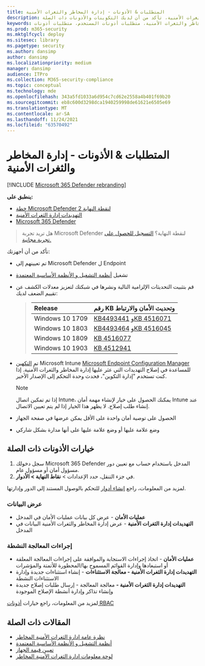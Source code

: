 ```yaml
---
title: المتطلبات & الأذونات - إدارة المخاطر والثغرات الأمنية
description: قبل البدء في استخدام إدارة المخاطر والثغرات الأمنية، تأكد من أن لديك التكوينات والأذونات ذات الصلة.
keywords: متطلبات & إدارة الثغرات الأمنية أذونات إدارة المخاطر والثغرات الأمنية، متطلبات أذونات المستخدم، متطلبات أذونات Microsoft Defender ل Endpoint TVM، إدارة الثغرات الأمنية
ms.prod: m365-security
ms.mktglfcycl: deploy
ms.sitesec: library
ms.pagetype: security
ms.author: dansimp
author: dansimp
ms.localizationpriority: medium
manager: dansimp
audience: ITPro
ms.collection: M365-security-compliance
ms.topic: conceptual
ms.technology: mde
ms.openlocfilehash: 343a5fd1033a6d954c7cd62e2558a4b401f69b20
ms.sourcegitcommit: eb8c600d3298dca1940259998de61621e6505e69
ms.translationtype: MT
ms.contentlocale: ar-SA
ms.lasthandoff: 11/24/2021
ms.locfileid: "63570492"
---
```

# <a name="prerequisites--permissions---threat-and-vulnerability-management"></a>المتطلبات & الأذونات - إدارة المخاطر والثغرات الأمنية

[!INCLUDE [Microsoft 365 Defender rebranding](../../includes/microsoft-defender.md)]

**ينطبق على:**

- [خطة Microsoft Defender لنقطة النهاية 2](https://go.microsoft.com/fwlink/?linkid=2154037)
- [التهديدات إدارة الثغرات الأمنية](next-gen-threat-and-vuln-mgt.md)
- [Microsoft 365 Defender](https://go.microsoft.com/fwlink/?linkid=2118804)

> هل تريد تجربة Microsoft Defender لنقطة النهاية؟ [التسجيل للحصول على تجربة مجانية.](https://signup.microsoft.com/create-account/signup?products=7f379fee-c4f9-4278-b0a1-e4c8c2fcdf7e&ru=https://aka.ms/MDEp2OpenTrial?ocid=docs-wdatp-portaloverview-abovefoldlink)

تأكد من أن أجهزتك:

- تم تعيينهم إلى Microsoft Defender ل Endpoint

- تشغيل [أنظمة التشغيل و الأنظمة الأساسية المعتمدة](tvm-supported-os.md)

- قم بتثبيت التحديثات الإلزامية التالية ونشرها في شبكتك لتعزيز معدلات الكشف عن تقييم الضعف لديك:

  > Release | رقم KB وتحديث الأمان والارتباط
  > :---|:---
  > Windows 10 1709 | [KB4493441](https://support.microsoft.com/help/4493441/windows-10-update-kb4493441) [وKB 4516071](https://support.microsoft.com/help/4516071/windows-10-update-kb4516071)
  > Windows 10 1803 | [KB4493464](https://support.microsoft.com/help/4493464) [وKB 4516045](https://support.microsoft.com/help/4516045/windows-10-update-kb4516045)
  > Windows 10 1809 | [KB 4516077](https://support.microsoft.com/help/4516077/windows-10-update-kb4516077)
  > Windows 10 1903 | [KB 4512941](https://support.microsoft.com/help/4512941/windows-10-update-kb4512941)

- تم [التكهين](/mem/intune/fundamentals/what-is-intune) Microsoft Intune [Microsoft Endpoint Configuration Manager](/mem/configmgr/protect/deploy-use/endpoint-protection-configure) للمساعدة في إصلاح التهديدات التي عثر عليها إدارة المخاطر والثغرات الأمنية. إذا كنت تستخدم "إدارة التكوين"، فحدث وحدة التحكم إلى الإصدار الأخير.

  > [!NOTE]
  > إذا تم تمكين اتصال Intune، يمكنك الحصول على خيار لإنشاء مهمة أمان Intune عند إنشاء طلب إصلاح. لا يظهر هذا الخيار إذا لم يتم تعيين الاتصال.

- الحصول على توصية أمان واحدة على الأقل يمكن عرضها في صفحة الجهاز

- وضع علامة عليها أو وضع علامة عليها على أنها مدارة بشكل شاركي

## <a name="relevant-permission-options"></a>خيارات الأذونات ذات الصلة

1. سجل دخولك Microsoft 365 Defender المدخل باستخدام حساب مع تعيين دور مسؤول أمان أو مسؤول عام.
2. في جزء التنقل، حدد الإعدادات > **نقاط النهاية > الأدوار**.

لمزيد من المعلومات، راجع [إنشاء أدوار](user-roles.md) للتحكم بالوصول المستند إلى الدور وإدارتها.

### <a name="view-data"></a>عرض البيانات

- **عمليات الأمان** - عرض كل بيانات عمليات الأمان في المدخل
- **التهديدات إدارة الثغرات الأمنية** - عرض إدارة المخاطر والثغرات الأمنية البيانات في المدخل

### <a name="active-remediation-actions"></a>إجراءات المعالجة النشطة

- **عمليات الأمان** - اتخاذ إجراءات الاستجابة والموافقة على إجراءات المعالجة المعلقة أو استبعادها وإدارة القوائم المسموح بها/المحظورة للأتمتة والمؤشرات
- **التهديدات إدارة الثغرات الأمنية - معالجة الاستثناءات** - إنشاء استثناءات جديدة وإدارة الاستثناءات النشطة
- **التهديدات إدارة الثغرات الأمنية -** معالجة المعالجة - إرسال طلبات إصلاح جديدة وإنشاء تذاكر وإدارة أنشطة الإصلاح الموجودة

لمزيد من المعلومات، راجع خيارات [أذونات RBAC](user-roles.md#permission-options)

## <a name="related-articles"></a>المقالات ذات الصلة

- [نظرة عامة إدارة الثغرات الأمنية المخاطر](next-gen-threat-and-vuln-mgt.md)
- [أنظمة التشغيل و الأنظمة الأساسية المعتمدة](tvm-supported-os.md)
- [تعيين قيمة الجهاز](tvm-assign-device-value.md)
- [لوحة معلومات إدارة الثغرات الأمنية المخاطر](tvm-dashboard-insights.md)

